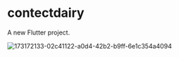 # contectdairy

A new Flutter project.

![173172133-02c41122-a0d4-42b2-b9ff-6e1c354a4094](https://user-images.githubusercontent.com/102571608/177286041-6b6371e1-071c-403e-859a-bb3ab2e56cb0.gif)
